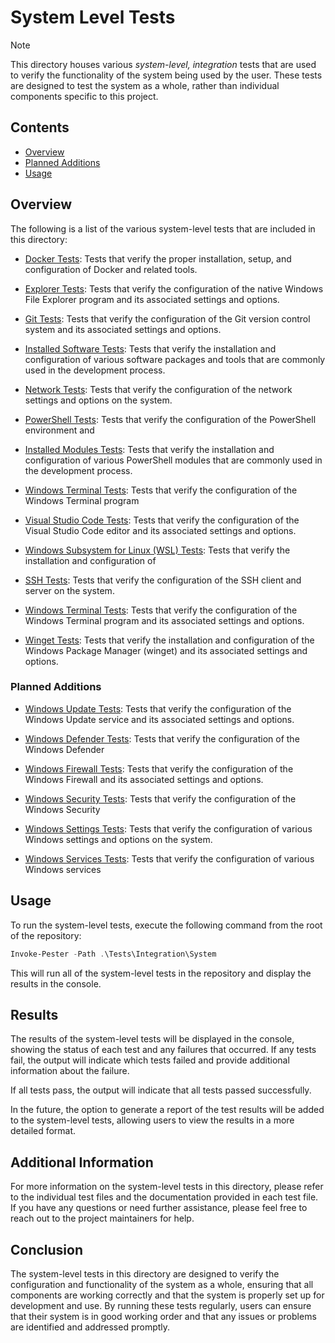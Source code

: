 # System Level Tests

> [!NOTE]
> This directory houses various *system-level, integration* tests that are used to verify the functionality of the
> system being used by the user. These tests are designed to test the system as a whole, rather than individual components
> specific to this project.

## Contents

- [Overview](#overview)
- [Planned Additions](#planned-additions)
- [Usage](#usage)

## Overview

The following is a list of the various system-level tests that are included in this directory:

- [Docker Tests](./Docker.Tests.ps1): Tests that verify the proper installation, setup, and configuration of Docker
  and related tools.

- [Explorer Tests](./Explorer.Tests.ps1): Tests that verify the configuration of the native Windows File Explorer
  program and its associated settings and options.

- [Git Tests](./Git.Tests.ps1): Tests that verify the configuration of the Git version control system and its associated
  settings and options.

- [Installed Software Tests](./InstalledApps.Tests.ps1): Tests that verify the installation and configuration of
  various software packages and tools that are commonly used in the development process.

- [Network Tests](./Network.Tests.ps1): Tests that verify the configuration of the network settings and options on the
  system.

- [PowerShell Tests](./PowerShell.Tests.ps1): Tests that verify the configuration of the PowerShell environment and

- [Installed Modules Tests](./InstalledModules.Tests.ps1): Tests that verify the installation and configuration of
  various PowerShell modules that are commonly used in the development process.

- [Windows Terminal Tests](./Terminal.Tests.ps1): Tests that verify the configuration of the Windows Terminal program

- [Visual Studio Code Tests](./VSCode.Tests.ps1): Tests that verify the configuration of the Visual Studio Code editor
  and its associated settings and options.

- [Windows Subsystem for Linux (WSL) Tests](./WSL.Tests.ps1): Tests that verify the installation and configuration of

- [SSH Tests](./SSH.Tests.ps1): Tests that verify the configuration of the SSH client and server on the system.

- [Windows Terminal Tests](./WindowsTerminal.Tests.ps1): Tests that verify the configuration of the Windows Terminal program
  and its associated settings and options.

- [Winget Tests](./Winget.Tests.ps1): Tests that verify the installation and configuration of the Windows Package Manager
  (winget) and its associated settings and options.

### Planned Additions

- [Windows Update Tests](./WindowsUpdate.Tests.ps1): Tests that verify the configuration of the Windows Update service
  and its associated settings and options.

- [Windows Defender Tests](./WindowsDefender.Tests.ps1): Tests that verify the configuration of the Windows Defender

- [Windows Firewall Tests](./WindowsFirewall.Tests.ps1): Tests that verify the configuration of the Windows Firewall
  and its associated settings and options.

- [Windows Security Tests](./WindowsSecurity.Tests.ps1): Tests that verify the configuration of the Windows Security

- [Windows Settings Tests](./WindowsSettings.Tests.ps1): Tests that verify the configuration of various Windows settings
  and options on the system.

- [Windows Services Tests](./WindowsServices.Tests.ps1): Tests that verify the configuration of various Windows services

## Usage

To run the system-level tests, execute the following command from the root of the repository:

```powershell
Invoke-Pester -Path .\Tests\Integration\System
```

This will run all of the system-level tests in the repository and display the results in the console.

## Results

The results of the system-level tests will be displayed in the console, showing the status of each test and any
failures that occurred. If any tests fail, the output will indicate which tests failed and provide additional information
about the failure.

If all tests pass, the output will indicate that all tests passed successfully.

In the future, the option to generate a report of the test results will be added to the system-level tests, allowing
users to view the results in a more detailed format.

## Additional Information

For more information on the system-level tests in this directory, please refer to the individual test files and the
documentation provided in each test file. If you have any questions or need further assistance, please feel free to
reach out to the project maintainers for help.

## Conclusion

The system-level tests in this directory are designed to verify the configuration and functionality of the system as a
whole, ensuring that all components are working correctly and that the system is properly set up for development and
use. By running these tests regularly, users can ensure that their system is in good working order and that any issues
or problems are identified and addressed promptly.
